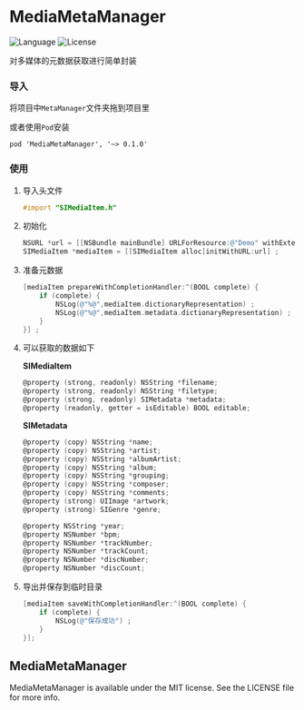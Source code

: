 # MediaMetaManager

![Language](https://img.shields.io/badge/language-objc-orange.svg)
![License](https://img.shields.io/badge/license-MIT-blue.svg)  

对多媒体的元数据获取进行简单封装

### 导入
将项目中`MetaManager`文件夹拖到项目里   

或者使用`Pod`安装

	pod 'MediaMetaManager', '~> 0.1.0'	

### 使用
1. 导入头文件

	```objective-c
	#import "SIMediaItem.h"
	```

2. 初始化


	```objective-c
    NSURL *url = [[NSBundle mainBundle] URLForResource:@"Demo" withExtension:@"m4a"] ;
    SIMediaItem *mediaItem = [[SIMediaItem alloc]initWithURL:url] ;
	```
	
3. 准备元数据

	```objective-c
    [mediaItem prepareWithCompletionHandler:^(BOOL complete) {
        if (complete) {
            NSLog(@"%@",mediaItem.dictionaryRepresentation) ;
            NSLog(@"%@",mediaItem.metadata.dictionaryRepresentation) ;
        }
    }] ;
	```
	
4. 可以获取的数据如下

	**SIMediaItem**

	```objective-c
	@property (strong, readonly) NSString *filename;
	@property (strong, readonly) NSString *filetype;
	@property (strong, readonly) SIMetadata *metadata;
	@property (readonly, getter = isEditable) BOOL editable;
	```

	**SIMetadata**
	
	```objective-c
	@property (copy) NSString *name;
	@property (copy) NSString *artist;
	@property (copy) NSString *albumArtist;
	@property (copy) NSString *album;
	@property (copy) NSString *grouping;
	@property (copy) NSString *composer;
	@property (copy) NSString *comments;
	@property (strong) UIImage *artwork;
	@property (strong) SIGenre *genre;

	@property NSString *year;
	@property NSNumber *bpm;
	@property NSNumber *trackNumber;
	@property NSNumber *trackCount;
	@property NSNumber *discNumber;
	@property NSNumber *discCount;
	```
5. 导出并保存到临时目录

	```objective-c
    [mediaItem saveWithCompletionHandler:^(BOOL complete) {
        if (complete) {
            NSLog(@"保存成功") ;
        }
    }];
	```

	
## MediaMetaManager
MediaMetaManager is available under the MIT license. See the LICENSE file for more info.